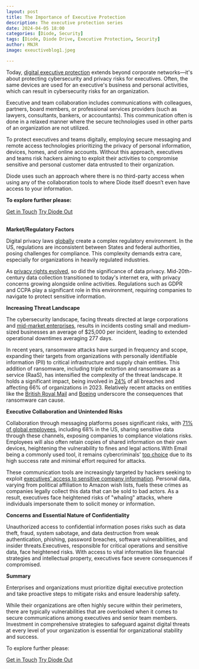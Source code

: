 ```yaml
---
layout: post
title: The Importance of Executive Protection
description: The executive protection series
date: 2024-04-05 18:00
categories: [Diode, Security]
tags: [Diode, Diode Drive, Executive Protection, Security]
author: MNJR
image: exeuctiveblog1.jpeg

---
```


Today, [digital executive protection](https://blackcloak.io/what-is-it-digital-executive-protection-personal-cybersecurity-for-your-executives/#:~:text=Simply%20stated%3A%20Digital%20Executive%20Protection,homes%2C%20and%20key%20online%20accounts.) extends beyond corporate networks—it's about protecting cybersecurity and privacy risks for executives. Often, the same devices are used for an executive's business and personal activities, which can result in cybersecurity risks for an organization. 

Executive and team collaboration includes communications with colleagues, partners, board members, or professional services providers (such as lawyers, consultants, bankers, or accountants). This communication often is done in a relaxed manner where the secure technologies used in other parts of an organization are not utilized.

To protect executives and teams digitally, employing secure messaging and remote access technologies prioritizing the privacy of personal information, devices, homes, and online accounts. Without this approach, executives and teams risk hackers aiming to exploit their activities to compromise sensitive and personal customer data entrusted to their organization.  

Diode uses such an approach where there is no third-party access when using any of the collaboration tools to where Diode itself doesn’t even have access to your information.  

**To explore further please:**
<div class="story__buttons">
  <a href="{{"https://contactdiode.paperform.co"}}" class="btn" target="">Get in Touch</a>
  <a href="#download-app" class="btn popup-open" target="">Try Diode Out</a>
</div> 

**Market/Regulatory Factors**

Digital privacy laws [globally](https://unctad.org/page/data-protection-and-privacy-legislation-worldwide) create a complex regulatory environment. In the US, regulations are inconsistent between States and federal authorities, posing challenges for compliance. This complexity demands extra care, especially for organizations in heavily regulated industries.

As [privacy rights evolved](https://www.skyflow.com/post/a-brief-history-of-data-privacy-and-what-lies-ahead), so did the significance of data privacy. Mid-20th-century data collection transitioned to today's internet era, with privacy concerns growing alongside online activities. Regulations such as GDPR and CCPA play a significant role in this environment, requiring companies to navigate to protect sensitive information.

**Increasing Threat Landscape**

The cybersecurity landscape, facing threats directed at large corporations and [mid-market enterprises](https://coretelligent.com/insights/navigating-the-rising-tide-of-cyber-attacks-insights-for-small-and-medium-sized-businesses/#:~:text=Cyber%20attacks%20on%20small%20and,can%20cost%20nearly%20%242%20million.), results in incidents costing small and medium-sized businesses an average of $25,000 per incident, leading to extended operational downtimes averaging 277 days. 

In recent years, ransomware attacks have surged in frequency and scope, expanding their targets from organizations with personally identifiable information (PII) to critical infrastructure and supply chain entities. This addition of ransomware, including triple extortion and ransomware as a service (RaaS), has intensified the complexity of the threat landscape. It holds a significant impact, being involved in [24%](https://www.techtarget.com/searchsecurity/feature/Ransomware-trends-statistics-and-facts) of all breaches and affecting 66% of organizations in 2023. Relatively recent attacks on entities like the [British Royal Mail](https://www.theregister.com/2023/11/16/royal_mail_recovery_from_ransomware/) and [Boeing](https://www.cshub.com/attacks/news/lockbit-hackers-publish-43gb-of-stolen-boeing-data-following-cyber-attack) underscore the consequences that ransomware can cause.

**Executive Collaboration and Unintended Risks**

Collaboration through messaging platforms poses significant risks, with [71% of global employees](https://www.veritas.com/news-releases/2021-03-10-71-percent-of-employees-globally-admit-to-sharing-sensitive-and-business-critical-data-using-instant-messaging-and-business-collaboration-tools-according-to-new-research-from-veritas), including 68% in the US, sharing sensitive data through these channels, exposing companies to compliance violations risks. Employees will also often retain copies of shared information on their own devices, heightening the vulnerability to fines and legal actions.With Email being a commonly used tool, it remains cybercriminals' [top choice](https://www.barracuda.com/reports/email-security-trends-report-2023) due to its high success rate and minimal effort required for attacks.

These communication tools are increasingly targeted by hackers seeking to exploit [executives' access to sensitive company information](https://www.securityinfowatch.com/cybersecurity/information-security/article/53065624/one-overlooked-element-of-executive-safety-data-privacy). Personal data, varying from political affiliation to Amazon wish lists, fuels these crimes as companies legally collect this data that can be sold to bad actors. As a result, executives face heightened risks of "whaling" attacks, where individuals impersonate them to solicit money or information.

**Concerns and Essential Nature of Confidentiality**

Unauthorized access to confidential information poses risks such as data theft, fraud, system sabotage, and data destruction from weak authentication, phishing, password breaches, software vulnerabilities, and insider threats.Executives, responsible for critical operations and sensitive data, face heightened risks. With access to vital information like financial strategies and intellectual property, executives face severe consequences if compromised.

**Summary**

Enterprises and organizations must prioritize digital executive protection and take proactive steps to mitigate risks and ensure leadership safety.

While their organizations are often highly secure within their perimeters, there are typically vulnerabilities that are overlooked when it comes to secure communications among executives and senior team members.  Investment in comprehensive strategies to safeguard against digital threats at every level of your organization is essential for organizational stability and success.

To explore further please:
<div class="story__buttons">
  <a href="{{"https://contactdiode.paperform.co"}}" class="btn" target="">Get in Touch</a>
  <a href="#download-app" class="btn popup-open" target="">Try Diode Out</a>
</div>

